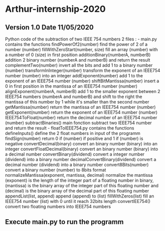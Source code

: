 # Arthur-internship-2020

## Version 1.0 Date 11/05/2020
Python code of the subtraction of two IEEE 754 numbers
2 files : - main.py contains the functions
                findPowerOf2(number) find the power of 2 of a number (number)
                fillWithZeroStart(number, size) fill an array (number) with a number of 0 (size) in first position
                additionBinary(numberA, numberB) addition 2 binary number (numberA and numberB) and return the result 
                complementTwo(number) invert all the bits and add 1 to a binary number (number)
                transformInInteger(number) transform the exponent of an IEEE754 number (number) into an integer
                addExponent(number) add 1 to the exponent of an IEEE754 number (number)
                shiftBitMantissa(number) insert a 0 in first position in the mantissa of an IEEE754 number (number)
                alignExponent(numberA, numberB) add 1 to the smaller exponent between 2 IEEE754 numbers (numberA and numberB) and shift to the right the mantissa of this number by 1 while it's smaller than the second number
                getMantissa(number) return the mantissa of an IEEE754 number (number)
                getExponent(number) return the exponent of an IEEE754 number (number)
                IEEE754ToFloat(number) return the decimal number of an IEEE754 number (number)
                subtractBinaries() main fonction subtract two IEEE754 number and return the result
          - floatToIEEE754.py contains the functions 
                defineInputs() define the 2 float numbers in input of the programm
                findSign(number) return 0 if (number) if positive and 1 if (number) is negative
                convertDecimal(binary) convert an binary number (binary) into an integer
                convertFloatDecimal(binary) convert an binary number (binary) into a decimal number
                convertBinary(dividend) convert a integer number (dividend) into a binary number
                decimalConvertBinary(dividend) convert a decimal number (dividend) into a binary number
                convert8Bits(number) convert a binary number (number) to 8bits format
                normalizeMantissa(exponent, mantissa, decimal) normalize the mantissa (exponent) is the length of the integer part of a floating number in binary, (mantissa) is the binary array of the integer part of this floating number and (decimal) is the binary array of the decimal part of this floating number
                appendList(list, append) append (append) to (list)
                fillWithZeros(list) fill an IEEE754 number (list) with 0 until it reach 32bits length
                convertIEE754() convert two floating numbers into IEEE754 numbers

## Execute main.py to run the programm